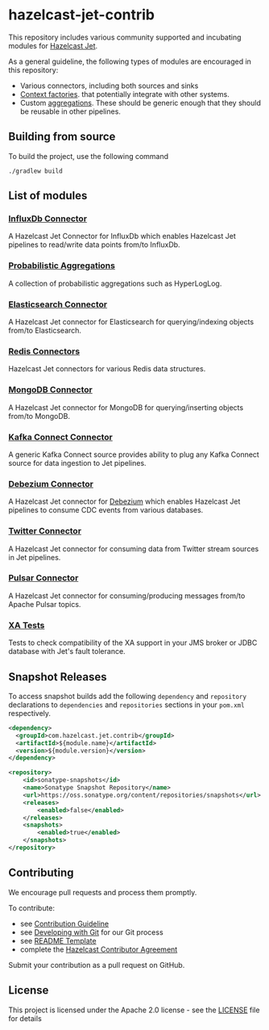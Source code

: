 # hazelcast-jet-contrib

This repository includes various community supported and incubating modules for 
[Hazelcast Jet](https://github.com/hazelcast/hazelcast-jet).

As a general guideline, the following types of modules are encouraged in this repository:

* Various connectors, including both sources and sinks
* [Context factories](https://docs.hazelcast.org/docs/jet/3.0/javadoc/com/hazelcast/jet/pipeline/ContextFactory.html).
that potentially integrate with other systems.
* Custom [aggregations](https://docs.hazelcast.org/docs/jet/3.0/javadoc/com/hazelcast/jet/aggregate/AggregateOperation.html).
These should be generic enough that they should be reusable in other pipelines.

## Building from source

To build the project, use the following command

```
./gradlew build
```

## List of modules

### [InfluxDb Connector](influxdb) 

A Hazelcast Jet Connector for InfluxDb which enables Hazelcast Jet pipelines to 
read/write data points from/to InfluxDb.

### [Probabilistic Aggregations](probabilistic) 

A collection of probabilistic aggregations such as HyperLogLog.

### [Elasticsearch Connector](elasticsearch) 

A Hazelcast Jet connector for Elasticsearch for querying/indexing objects
from/to Elasticsearch.

### [Redis Connectors](redis)

Hazelcast Jet connectors for various Redis data structures.

### [MongoDB Connector](mongodb) 

A Hazelcast Jet connector for MongoDB for querying/inserting objects
from/to MongoDB.

### [Kafka Connect Connector](kafka-connect) 

A generic Kafka Connect source provides ability to plug any Kafka Connect 
source for data ingestion to Jet pipelines.

### [Debezium Connector](debezium) 

A Hazelcast Jet connector for [Debezium](https://debezium.io/) which
enables Hazelcast Jet pipelines to consume CDC events from various databases.


### [Twitter Connector](twitter) 

A Hazelcast Jet connector for consuming data from Twitter stream sources in Jet pipelines.

### [Pulsar Connector](pulsar) 

A Hazelcast Jet connector for consuming/producing messages from/to Apache Pulsar topics.

### [XA Tests](xa-test)

Tests to check compatibility of the XA support in your JMS broker or
JDBC database with Jet's fault tolerance.

## Snapshot Releases

To access snapshot builds add the following `dependency` and `repository` declarations
to `dependencies` and `repositories` sections in your `pom.xml` respectively.
              
```xml
<dependency>
  <groupId>com.hazelcast.jet.contrib</groupId>
  <artifactId>${module.name}</artifactId>
  <version>${module.version}</version>
</dependency>
```

```xml
<repository>
    <id>sonatype-snapshots</id>
    <name>Sonatype Snapshot Repository</name>
    <url>https://oss.sonatype.org/content/repositories/snapshots</url>
    <releases>
        <enabled>false</enabled>
    </releases>
    <snapshots>
        <enabled>true</enabled>
    </snapshots>
</repository>
````

## Contributing

We encourage pull requests and process them promptly.

To contribute:

* see [Contribution Guideline](https://github.com/hazelcast/hazelcast-jet-contrib/blob/master/CONTRIBUTING.md)
* see [Developing with Git](https://hazelcast.atlassian.net/wiki/display/COM/Developing+with+Git) for our Git process
* see [README Template](https://github.com/hazelcast/hazelcast-jet-contrib/blob/master/templates/README.template.md)
* complete the [Hazelcast Contributor Agreement](https://hazelcast.atlassian.net/wiki/display/COM/Hazelcast+Contributor+Agreement)

Submit your contribution as a pull request on GitHub. 

## License

This project is licensed under the Apache 2.0 license - see the [LICENSE](LICENSE) file for details
